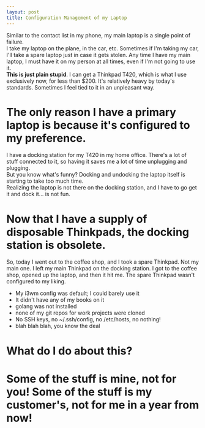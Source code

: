 ```yaml
---
layout: post
title: Configuration Management of my Laptop
---
```

Similar to the contact list in my phone, my main laptop is a single point of failure.  
I take my laptop on the plane, in the car, etc.  Sometimes if I'm taking my car,
I'll take a spare laptop just in case it gets stolen.  Any time I have my main laptop,
I must have it on my person at all times, even if I'm not going to use it.  
**This is just plain stupid**.  I can get a Thinkpad T420, which is what I use exclusively now,
for less than $200.  It's relatively heavy by today's standards.  Sometimes I feel tied to it
in an unpleasant way.
  
# The only reason I have a primary laptop is because it's configured to my preference.
  
I have a docking station for my T420 in my home office.  There's a lot of stuff connected to it,
so having it saves me a lot of time unplugging and plugging.  
But you know what's funny?   Docking and undocking the laptop itself is starting to take too much time.  
Realizing the laptop is not there on the docking station, and I have to go get it and dock it... is not fun.  
  
# Now that I have a supply of disposable Thinkpads, the docking station is obsolete.

So, today I went out to the coffee shop, and I took a spare Thinkpad.  Not my main one.
I left my main Thinkpad on the docking station.  I got to the coffee shop, opened up the laptop,
and then it hit me.  The spare Thinkpad wasn't configured to my liking.  
* My i3wm config was default; I could barely use it
* It didn't have any of my books on it
* golang was not installed
* none of my git repos for work projects were cloned
* No SSH keys, no ~/.ssh/config, no /etc/hosts, no nothing!
* blah blah blah, you know the deal

# What do I do about this?

# Some of the stuff is mine, not for you!  Some of the stuff is my customer's, not for me in a year from now!
